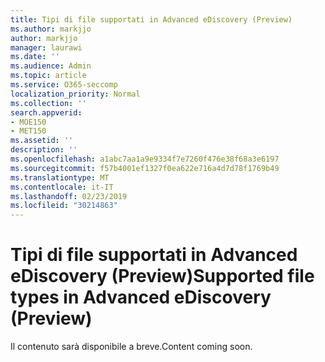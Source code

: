 ```yaml
---
title: Tipi di file supportati in Advanced eDiscovery (Preview)
ms.author: markjjo
author: markjjo
manager: laurawi
ms.date: ''
ms.audience: Admin
ms.topic: article
ms.service: O365-seccomp
localization_priority: Normal
ms.collection: ''
search.appverid:
- MOE150
- MET150
ms.assetid: ''
description: ''
ms.openlocfilehash: a1abc7aa1a9e9334f7e7260f476e38f68a3e6197
ms.sourcegitcommit: f57b4001ef1327f0ea622e716a4d7d78f1769b49
ms.translationtype: MT
ms.contentlocale: it-IT
ms.lasthandoff: 02/23/2019
ms.locfileid: "30214863"
---
```

# <a name="supported-file-types-in-advanced-ediscovery-preview"></a><span data-ttu-id="af73b-102">Tipi di file supportati in Advanced eDiscovery (Preview)</span><span class="sxs-lookup"><span data-stu-id="af73b-102">Supported file types in Advanced eDiscovery (Preview)</span></span>

<span data-ttu-id="af73b-103">Il contenuto sarà disponibile a breve.</span><span class="sxs-lookup"><span data-stu-id="af73b-103">Content coming soon.</span></span>